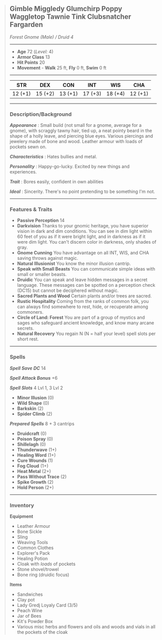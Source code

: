 > ## Gimble Miggledy Glumchirp Poppy Waggletop Tawnie Tink Clubsnatcher Fargarden
> 
> *Forest Gnome (Male) / Druid 4*
> 
> * * *
> 
> - **Age** 72 (*Level:* 4)
> - **Armor Class** 13
> - **Hit Points** 20
> - **Movement** \- **Walk** 25 ft, **Fly** 0 ft, **Swim** 0 ft
> 
> * * *
> 
> | STR | DEX | CON | INT | WIS | CHA |
> | --- | --- | --- | --- | --- | --- |
> | 12 (+1) | 15 (+2) | 13 (+1) | 17 (+3) | 18 (+4) | 12 (+1) |
> 
> * * *
> 
> ### Description/Background
> 
> ***Appearance*** : Small build (not small for a gnome, average for a gnome), with scraggly tawny hair, tied up, a neat pointy beard in the shape of a holly leave, and piercing blue eyes. Various piercings and jewelery made of bone and wood. Leather armour with loads of pockets sewn on.
> 
> ***Characteristics*** : Hates bullies and metal.
> 
> ***Personality*** : Happy-go-lucky. Excited by new things and experiences.
> 
> ***Trait*** : Bores easily, confident in own abilities
> 
> ***Ideal*** : Sincerity. There's no point pretending to be something I'm not.
> 
> * * *
>
> ### Features & Traits
>
> - **Passive Perception** 14
> - **Darkvision** Thanks to your gnomic heritage, you have superior vision in dark and dim conditions. You can see in dim light within 60 feet of you as if it were bright light, and in darkness as if it were dim light. You can't discern color in darkness, only shades of gray.
> - **Gnome Cunning** You have advantage on all INT, WIS, and CHA saving throws against magic.
> - **Natural Illusionist** You know the minor illusion cantrip.
> - **Speak with Small Beasts** You can communicate simple ideas with small or smaller beasts.
> - **Druidic** You can speak and leave hidden messages in a secret language. These messages can be spotted on a perception check (DC15) but cannot be deciphered without magic.
> - **Sacred Plants and Wood** Certain plants and/or trees are sacred.
> - **Rustic Hospitality** Coming from the ranks of common folk, you can always find somewhere to rest, hide, or recuperate among commoners.
> - **Circle of Land: Forest** You are part of a group of mystics and sages who safeguard ancient knowledge, and know many arcane secrets.
> - **Natural Recovery** You regain N (N = half your level) spell slots per short rest.
>
> * * *
> 
> ### Spells
> 
> ***Spell Save DC*** 14
>
> ***Spell Attack Bonus*** +6
> 
> ***Spell Slots*** 4 Lvl 1, 3 Lvl 2
>
> - **Minor Illusion** (0)
> - **Wild Shape** (0)
> - **Barkskin** (2)
> - **Spider Climb** (2)
>
> ***Prepared Spells*** 8 + 3 cantrips
>
> - **Druidcraft** (0)
> - **Poison Spray** (0)
> - **Shillelagh** (0)
> - **Thunderwave** (1+)
> - **Healing Word** (1+)
> - **Cure Wounds** (1)
> - **Fog Cloud** (1+)
> - **Heat Metal** (2+)
> - **Pass Without Trace** (2)
> - **Spike Growth** (2)
> - **Hold Person** (2+)
> 
> * * * 
> 
> ### Inventory
> 
> **Equipment**
>
> - Leather Armour
> - Bone Sickle
> - Sling
> - Weaving Tools
> - Common Clothes
> - Explorer's Pack
> - Healing Potion
> - Cloak with *loads* of pockets
> - Stone shovel/trowel
> - Bone ring (druidic focus)
>
> **Items**
> 
> - Sandwiches
> - Clay pot
> - Lady Gredj Loyaly Card (3/5)
> - Peach Wine
> - Jar of Bees
> - Kit's Powder Box
> - Various misc herbs and flowers and oils and woods and vials in all the pockets of the cloak
> 
